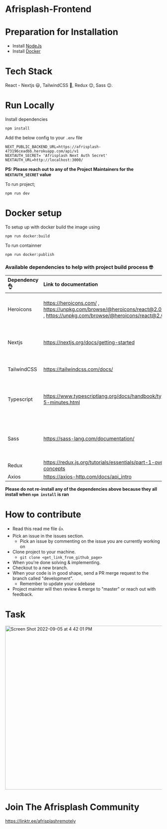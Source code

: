 # Afrisplash-Frontend


# Preparation for Installation
- Install [NodeJs](https://nodejs.org/en)
- Install [Docker](https://docs.docker.com/get-docker/)

# Tech Stack
React - Nextjs :smiley:, TailwindCSS :hugs:, Redux :relieved:, Sass :wink:.

# Run Locally

 Install dependencies

```
npm install
```
Add the below config to your  `.env`  file

```env
NEXT_PUBLIC_BACKEND_URL=https://afrisplash-473196ceadbb.herokuapp.com/api/v1
NEXTAUTH_SECRET= 'Afrisplash Next Auth Secret'
NEXTAUTH_URL=http://localhost:3000/
```

**PS: Please reach out to any of the Project Maintainers for the `NEXTAUTH_SECRET` value**

To run project;
```
npm run dev
```

# Docker setup 

To setup up with docker build the image using
```
npm run docker:build
```

To run containner 
```
npm run docker:publish
```

### Available dependencies to help with project build process :nerd_face:

Dependency :ok_hand: | Link to documentation | What is it used for
| :--- | :--- | :---
Heroicons  | https://heroicons.com/ , https://unpkg.com/browse/@heroicons/react@2.0.12/24/outline/ , https://unpkg.com/browse/@heroicons/react@2.0.12/24/solid/ | A repository of icons, you can call project icons from here
Nextjs | https://nextjs.org/docs/getting-started | React framework to run the entire project
TailwindCSS | https://tailwindcss.com/docs/ | CSS framework for styling
Typescript | https://www.typescriptlang.org/docs/handbook/typescript-in-5-minutes.html | For strict typing and error handling for type checking
Sass | https://sass-lang.com/documentation/ | For better style handling, **Please use the SCSS syntax**
Redux | https://redux.js.org/tutorials/essentials/part-1-overview-concepts | For state management
Axios | https://axios-http.com/docs/api_intro | For API calls



**Please do not re-install any of the dependencies above because they all install when `npm install` is ran**

# How to contribute

* Read this read me file :thumbsup:.
* Pick an issue in the issues section.
    * Pick an issue by commenting on the issue you are currently working on
* Clone project to your machine.
    * `git clone <get_link_from_github_page>`
* When you're done solving & implementing.
* Checkout to a new branch.
* When your code is in good shape, send a PR merge request to the branch called "development".
    * Remember to update your codebase 
* Project mainter will then review & merge to "master" or reach out with feedback.


# Task

<img width="525" alt="Screen Shot 2022-09-05 at 4 42 01 PM" src="https://user-images.githubusercontent.com/31111116/188484041-37e233ef-3374-4b8a-833c-eeab6a97751c.png">


# Join The Afrisplash Community

https://linktr.ee/afrisplashremotely
